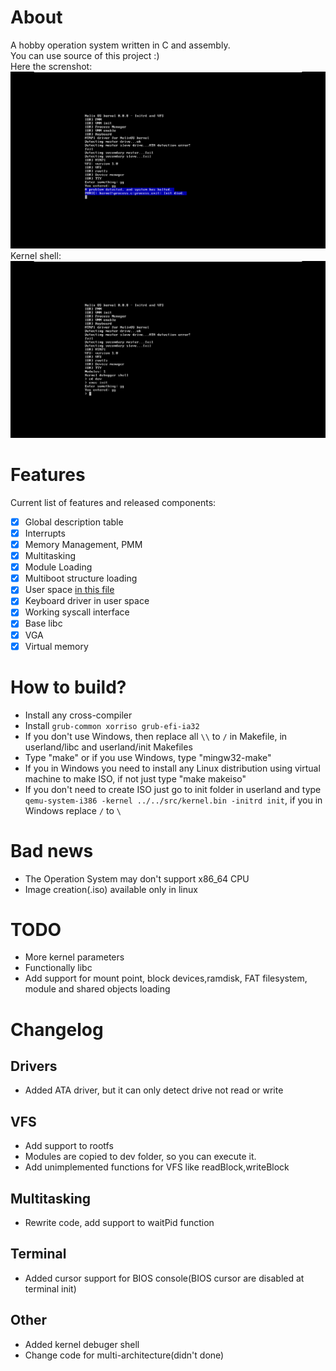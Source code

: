 # About
A hobby operation system written in C and assembly.<br>
You can use source of this project :)<br>
Here the screnshot:<br>
![alt text](screenshot.png)
<br>Kernel shell:<br>
![alt kshell](kshell.png)
# Features
Current list of features and released components:
- [x] Global description table
- [x] Interrupts
- [x] Memory Management, PMM
- [x] Multitasking
- [x] Module Loading
- [x] Multiboot structure loading
- [x] User space [in this file](arch/x86/gdtfl.asm)
- [x] Keyboard driver in user space
- [x] Working syscall interface
- [x] Base libc
- [x] VGA
- [x] Virtual memory

# How to build?
- Install any cross-compiler
- Install ```grub-common xorriso grub-efi-ia32```
- If you don't use Windows, then replace all ```\\``` to ```/``` in Makefile, in userland/libc and userland/init Makefiles
- Type "make" or if you use Windows, type "mingw32-make"
- If you in Windows you need to install any Linux distribution using virtual machine to make ISO, if not just type "make makeiso"
- If you don't need to create ISO just go to init folder in userland and type ```qemu-system-i386 -kernel ../../src/kernel.bin -initrd init```, if you in Windows replace ```/``` to ```\```
# Bad news
- The Operation System may don't support x86_64 CPU
- Image creation(.iso) available only in linux
# TODO
- More kernel parameters
- Functionally libc
- Add support for mount point, block devices,ramdisk, FAT filesystem, module and shared objects loading
# Changelog
## Drivers
- Added ATA driver, but it can only detect drive not read or write
## VFS
- Add support to rootfs
- Modules are copied to dev folder, so you can execute it.
- Add unimplemented functions for VFS like readBlock,writeBlock
## Multitasking
- Rewrite code, add support to waitPid function
## Terminal
- Added cursor support for BIOS console(BIOS cursor are disabled at terminal init)
## Other
- Added kernel debuger shell
- Change code for multi-architecture(didn't done)
